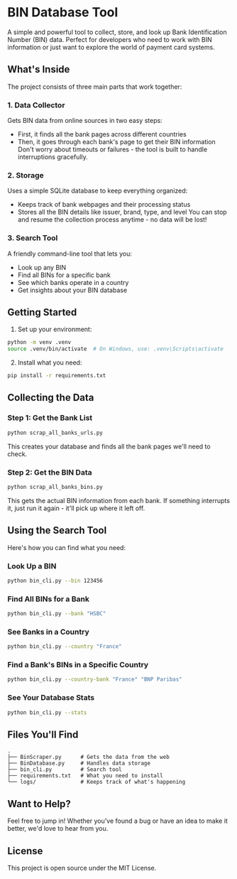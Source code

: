 # BIN Database Tool

A simple and powerful tool to collect, store, and look up Bank Identification Number (BIN) data. Perfect for developers who need to work with BIN information or just want to explore the world of payment card systems.

## What's Inside

The project consists of three main parts that work together:

### 1. Data Collector
Gets BIN data from online sources in two easy steps:
- First, it finds all the bank pages across different countries
- Then, it goes through each bank's page to get their BIN information
Don't worry about timeouts or failures - the tool is built to handle interruptions gracefully.

### 2. Storage
Uses a simple SQLite database to keep everything organized:
- Keeps track of bank webpages and their processing status
- Stores all the BIN details like issuer, brand, type, and level
You can stop and resume the collection process anytime - no data will be lost!

### 3. Search Tool
A friendly command-line tool that lets you:
- Look up any BIN
- Find all BINs for a specific bank
- See which banks operate in a country
- Get insights about your BIN database

## Getting Started

1. Set up your environment:
```bash
python -m venv .venv
source .venv/bin/activate  # On Windows, use: .venv\Scripts\activate
```

2. Install what you need:
```bash
pip install -r requirements.txt
```

## Collecting the Data

### Step 1: Get the Bank List
```bash
python scrap_all_banks_urls.py
```
This creates your database and finds all the bank pages we'll need to check.

### Step 2: Get the BIN Data
```bash
python scrap_all_banks_bins.py
```
This gets the actual BIN information from each bank. If something interrupts it, just run it again - it'll pick up where it left off.

## Using the Search Tool

Here's how you can find what you need:

### Look Up a BIN
```bash
python bin_cli.py --bin 123456
```

### Find All BINs for a Bank
```bash
python bin_cli.py --bank "HSBC"
```

### See Banks in a Country
```bash
python bin_cli.py --country "France"
```

### Find a Bank's BINs in a Specific Country
```bash
python bin_cli.py --country-bank "France" "BNP Paribas"
```

### See Your Database Stats
```bash
python bin_cli.py --stats
```

## Files You'll Find
```
.
├── BinScraper.py      # Gets the data from the web
├── BinDatabase.py     # Handles data storage
├── bin_cli.py         # Search tool
├── requirements.txt   # What you need to install
└── logs/              # Keeps track of what's happening
```

## Want to Help?

Feel free to jump in! Whether you've found a bug or have an idea to make it better, we'd love to hear from you.

## License

This project is open source under the MIT License.